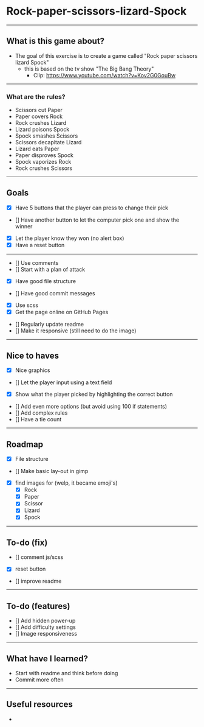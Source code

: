 # Rock-paper-scissors-lizard-Spock

---
## What is this game about?

* The goal of this exercise is to create a game called "Rock paper scissors lizard Spock" 
  * this is based on the tv show "The Big Bang Theory"
    * Clip: https://www.youtube.com/watch?v=Kov2G0GouBw

---
### What are the rules?

* Scissors cut Paper
* Paper covers Rock
* Rock crushes Lizard
* Lizard poisons Spock
* Spock smashes Scissors
* Scissors decapitate Lizard
* Lizard eats Paper
* Paper disproves Spock
* Spock vaporizes Rock
* Rock crushes Scissors

---
## Goals

- [x] Have 5 buttons that the player can press to change their pick
- [] Have another button to let the computer pick one and show the winner
- [x] Let the player know they won (no alert box)
- [x] Have a reset button
---
- [] Use comments
- [] Start with a plan of attack
- [x] Have good file structure
- [] Have good commit messages
- [x] Use scss
- [x] Get the page online on GitHub Pages
- [] Regularly update readme
- [] Make it responsive (still need to do the image)

---
## Nice to haves

- [x] Nice graphics
- [] Let the player input using a text field
- [x] Show what the player picked by highlighting the correct button
- [] Add even more options (but avoid using 100 if statements)
- [] Add complex rules
- [] Have a tie count

---
## Roadmap

- [x] File structure
- [] Make basic lay-out in gimp
- [x] find images for (welp, it became emoji's)
  - [x] Rock
  - [x] Paper
  - [x] Scissor
  - [x] Lizard
  - [x] Spock

---
## To-do (fix)

- [] comment js/scss
- [x] reset button
- [] improve readme

---
## To-do (features)

- [] Add hidden power-up 
- [] Add difficulty settings
- [] Image responsiveness
---
## What have I learned?
* Start with readme and think before doing
* Commit more often

---

## Useful resources
* 

